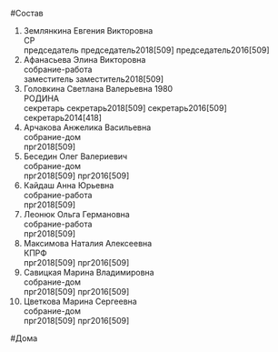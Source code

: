 #Состав  
1. Землянкина Евгения Викторовна  
    СР  
    председатель председатель2018[509] председатель2016[509]  
2. Афанасьева Элина Викторовна  
    собрание-работа  
    заместитель заместитель2018[509]  
3. Головкина Светлана Валерьевна 1980  
    РОДИНА  
    секретарь секретарь2018[509] секретарь2016[509] секретарь2014[418]  
4. Арчакова Анжелика Васильевна  
    собрание-дом  
    прг2018[509]  
5. Беседин Олег Валериевич  
    собрание-дом  
    прг2018[509] прг2016[509]  
6. Кайдаш Анна Юрьевна  
    собрание-работа  
    прг2018[509]  
7. Леонюк Ольга Германовна  
    собрание-работа  
    прг2018[509]  
8. Максимова Наталия Алексеевна  
    КПРФ  
    прг2018[509] прг2016[509]  
9. Савицкая Марина Владимировна  
    собрание-дом  
    прг2018[509] прг2016[509]  
10. Цветкова Марина Сергеевна  
    собрание-дом  
    прг2018[509] прг2016[509]  
  
#Дома  
